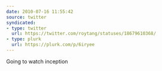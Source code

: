 ```yaml
---
date: 2010-07-16 11:55:42
source: twitter
syndicated:
- type: twitter
  url: https://twitter.com/roytang/statuses/18679610368/
- type: plurk
  url: https://plurk.com/p/6iryee
---
```


Going to watch inception